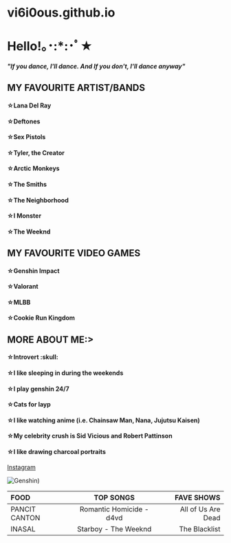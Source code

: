 # vi6i0ous.github.io

<h1>Hello!｡･:*:･ﾟ★</h1>	
<h5>"If you dance, I'll dance. And If you don't, I'll dance anyway" </h5>
<h2>MY FAVOURITE ARTIST/BANDS </h2>	
<h4>☆Lana Del Ray </h4>	
<h4>☆Deftones </h4>	
<h4>☆Sex Pistols </h4>	
<h4>☆Tyler, the Creator </h4>	
<h4>☆Arctic Monkeys </h4>	
<h4>☆The Smiths </h4>	
<h4>☆The Neighborhood </h4>	
<h4>☆I Monster </h4>	
<h4>☆The Weeknd </h4>	

<h2>MY FAVOURITE VIDEO GAMES </h2>	
<h4>☆Genshin Impact </h4>
<h4>☆Valorant </h4>	
<h4>☆MLBB </h4>	
<h4>☆Cookie Run Kingdom </h4>	

<h2>MORE ABOUT ME:> </h2>	
<h4>☆Introvert :skull: </h4>
<h4>☆I like sleeping in during the weekends </h4>	
<h4>☆I play genshin 24/7 </h4>	
<h4>☆Cats for layp </h4>
<h4>☆I like watching anime (i.e. Chainsaw Man, Nana, Jujutsu Kaisen)
<h4>☆My celebrity crush is Sid Vicious and Robert Pattinson </h4>
<h4>☆I like drawing charcoal portraits </h4>

[Instagram](https://www.instagram.com/t0asty1.0/)

![Genshin](https://static.wikia.nocookie.net/c4a7e95e-396b-45f7-8e11-214994194f4e/scale-to-width/755))

| FOOD      | TOP SONGS | FAVE SHOWS     |
| :---        |    :----:   |          ---: |
| PANCIT CANTON      | Romantic Homicide - d4vd       | All of Us Are Dead   |
| INASAL   | Starboy - The Weeknd        | The Blacklist      |
